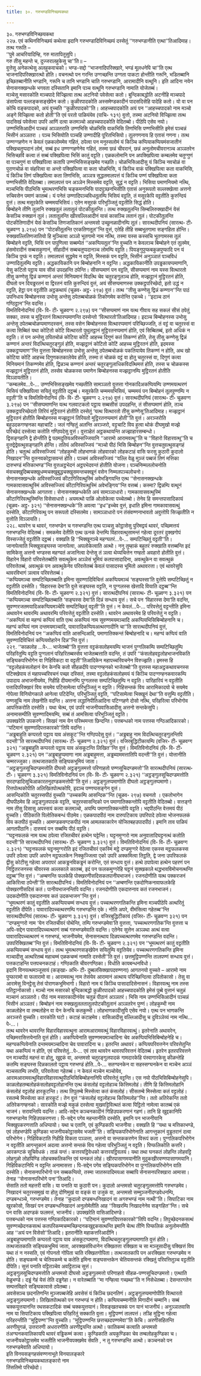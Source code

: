 ```yaml
---
title: ३०. गरुभण्डविनिच्छयकथा

---
```

३०. गरुभण्डविनिच्छयकथा  
२२७. एवं कथिनविनिच्छयं कथेत्वा इदानि गरुभण्डादिविनिच्छयं दस्सेतुं ‘‘गरुभण्डानीति एत्था’’तिआदिमाह। तत्थ गरूति –  
‘‘पुमे आचरियादिम्हि, गरु मातापितूसुपि।  
गरु तीसु महन्ते च, दुज्जरालहुकेसु चा’’ति॥ –  
वुत्तेसु अनेकत्थेसु अलहुकवाचको। भण्ड-सद्दो ‘‘भाजनादिपरिक्खारे, भण्डं मूलधनेपि चा’’ति एत्थ भाजनादिपरिक्खारत्थो होति। वचनत्थो पन गरन्ति उग्गच्छन्ति उग्गता पाकटा होन्तीति गरूनि, भडितब्बानि इच्छितब्बानीति भण्डानि, गरूनि च तानि भण्डानि चाति गरुभण्डानि, आरामादीनि वत्थूनि। इति आदिना नयेन सेनासनक्खन्धके भगवता दस्सितानि इमानि पञ्च वत्थूनि गरुभण्डानि नामाति योजेतब्बं।  
मञ्चेसु मसारकोति मञ्चपादे विज्झित्वा तत्थ अटनियो पवेसेत्वा कतो। बुन्दिकाबद्धोति अटनीहि मञ्चपादे डंसापेत्वा पल्लङ्कसङ्खेपेन कतो। कुळीरपादकोति अस्समेण्डकादीनं पादसदिसेहि पादेहि कतो। यो वा पन कोचि वङ्कपादको, अयं वुच्चति ‘‘कुळीरपादको’’ति। आहच्चपादकोति अयं पन ‘‘आहच्चपादको नाम मञ्चो अङ्गे विज्झित्वा कतो होती’’ति एवं परतो पाळियंयेव (पाचि॰ १३१) वुत्तो, तस्मा अटनियो विज्झित्वा तत्थ पादसिखं पवेसेत्वा उपरि आणिं दत्वा कतमञ्चो आहच्चपादकोति वेदितब्बो। पीठेपि एसेव नयो।  
उण्णभिसिआदीनं पञ्चन्नं अञ्ञतराति उण्णभिसि चोळभिसि वाकभिसि तिणभिसि पण्णभिसीति इमेसं पञ्चन्नं भिसीनं अञ्ञतरा । पञ्च भिसियोति पञ्चहि उण्णादीहि पूरितभिसियो। तूलगणनाय हि एतासं गणना। तत्थ उण्णग्गहणेन न केवलं एळकलोममेव गहितं, ठपेत्वा पन मनुस्सलोमं यं किञ्चि कप्पियाकप्पियमंसजातीनं पक्खिचतुप्पदानं लोमं, सब्बं इध उण्णग्गहणेनेव गहितं, तस्मा छन्नं चीवरानं, छन्नं अनुलोमचीवरानञ्च अञ्ञतरेन भिसिच्छविं कत्वा तं सब्बं पक्खिपित्वा भिसिं कातुं वट्टति। एळकलोमानि पन अपक्खिपित्वा कम्बलमेव चतुग्गुणं वा पञ्चगुणं वा पक्खिपित्वा कतापि उण्णभिसिसङ्खमेव गच्छति। चोळभिसिआदीसु यं किञ्चि नवचोळं वा पुराणचोळं वा संहरित्वा वा अन्तो पक्खिपित्वा वा कता चोळभिसि, यं किञ्चि वाकं पक्खिपित्वा कता वाकभिसि, यं किञ्चि तिणं पक्खिपित्वा कता तिणभिसि, अञ्ञत्र सुद्धतमालपत्तं यं किञ्चि पण्णं पक्खिपित्वा कता पण्णभिसीति वेदितब्बा। तमालपत्तं पन अञ्ञेन मिस्समेव वट्टति, सुद्धं न वट्टति। भिसिया पमाणनियमो नत्थि, मञ्चभिसि पीठभिसि भूमत्थरणभिसि चङ्कमनभिसि पादपुञ्छनभिसीति एतासं अनुरूपतो सल्लक्खेत्वा अत्तनो रुचिवसेन पमाणं कातब्बं। यं पनेतं उण्णादिपञ्चविधतूलम्पि भिसियं वट्टति, तं मसूरकेपि वट्टतीति कुरुन्दियं वुत्तं। तत्थ मसूरकेति चम्ममयभिसियं। एतेन मसूरकं परिभुञ्जितुं वट्टतीति सिद्धं होति।  
बिम्बोहने तीणि तूलानि रुक्खतूलं लतातूलं पोटकीतूलन्ति। तत्थ रुक्खतूलन्ति सिम्बलिरुक्खादीनं येसं केसञ्चि रुक्खानं तूलं। लतातूलन्ति खीरवल्लिआदीनं यासं कासञ्चि लतानं तूलं। पोटकीतूलन्ति पोटकीतिणादीनं येसं केसञ्चि तिणजातिकानं अन्तमसो उच्छुनळादीनम्पि तूलं। सारत्थदीपनियं (सारत्थ॰ टी॰ चूळवग्ग ३.२९७) पन ‘‘पोटकीतूलन्ति एरकतिणतूल’’न्ति वुत्तं, एतेहि तीहि सब्बभूतगामा सङ्गहिता होन्ति। रुक्खवल्लितिणजातियो हि मुञ्चित्वा अञ्ञो भूतगामो नाम नत्थि, तस्मा यस्स कस्सचि भूतगामस्स तूलं बिम्बोहने वट्टति, भिसिं पन पापुणित्वा सब्बम्पेतं ‘‘अकप्पियतूल’’न्ति वुच्चति न केवलञ्च बिम्बोहने एतं तूलमेव, हंसमोरादीनं सब्बसकुणानं, सीहादीनं सब्बचतुप्पदानञ्च लोमम्पि वट्टति। पियङ्गुपुप्फबकुळपुप्फादि पन यं किञ्चि पुप्फं न वट्टति। तमालपत्तं सुद्धमेव न वट्टति, मिस्सकं पन वट्टति, भिसीनं अनुञ्ञातं पञ्चविधं उण्णादितूलम्पि वट्टति। अद्धकायिकानि पन बिम्बोहनानि न वट्टन्ति। अद्धकायिकानीति उपड्ढकायप्पमाणानि, येसु कटितो पट्ठाय याव सीसं उपदहन्ति ठपेन्ति। सीसप्पमाणं पन वट्टति, सीसप्पमाणं नाम यस्स वित्थारतो तीसु कण्णेसु द्विन्नं कण्णानं अन्तरं मिनियमानं विदत्थि चेव चतुरङ्गुलञ्च होति, मज्झट्ठानं मुट्ठिरतनं होति, दीघतो पन दियड्ढरतनं वा द्विरतनं वाति कुरुन्दियं वुत्तं, अयं सीसप्पमाणस्स उक्कट्ठपरिच्छेदो, इतो उद्धं न वट्टति, हेट्ठा पन वट्टतीति अट्ठकथायं (चूळव॰ अट्ठ॰ २९७) वुत्तं। तत्थ ‘‘तीसु कण्णेसु द्विन्नं कण्णान’’न्ति पाठं उपनिधाय बिम्बोहनस्स उभोसु अन्तेसु ठपेतब्बचोळकं तिकोणमेव करोन्ति एकच्चे। ‘‘इदञ्च ठानं गण्ठिट्ठान’’न्ति वदन्ति।  
विमतिविनोदनियं (वि॰ वि॰ टी॰ चूळवग्ग २.२९७) पन ‘‘सीसप्पमाणं नाम यत्थ गीवाय सह सकलं सीसं ठपेतुं सक्का, तस्स च मुट्ठिरतनं वित्थारप्पमाणन्ति दस्सेन्तो ‘वित्थारतो’तिआदिमाह। इदञ्च बिम्बोहनस्स उभोसु अन्तेसु ठपेतब्बचोळप्पमाणदस्सनं, तस्स वसेन बिम्बोहनस्स वित्थारप्पमाणं परिच्छिज्जति, तं वट्टं वा चतुरस्सं वा कत्वा सिब्बितं यथा कोटितो कोटि वित्थारतो पुथुलट्ठानं मुट्ठिरतनप्पमाणं होति, एवं सिब्बितब्बं, इतो अधिकं न वट्टति। तं पन अन्तेसु ठपितचोळं कोटिया कोटिं आहच्च दिगुणं कतं तिकण्णं होति, तेसु तीसु कण्णेसु द्विन्नं कण्णानं अन्तरं विदत्थिचतुरङ्गुलं होति, मज्झट्ठानं कोटितो कोटिं आहच्च मुट्ठिरतनं होति, इदमस्स उक्कट्ठप्पमाण’’न्ति वुत्तत्ता बिम्बोहनस्स उभोसु अन्तेसु ठपेतब्बचोळकं पकतियायेव तिकण्णं न होति, अथ खो कोटिया कोटिं आहच्च दिगुणकतकालेयेव होति, तस्मा तं चोळकं वट्टं वा होतु चतुरस्सं वा, दिगुणं कत्वा मिनियमानं तिकण्णमेव होति, द्विन्नञ्च कण्णानं अन्तरं चतुरङ्गुलाधिकविदत्थिमत्तं होति, तस्स च चोळकस्स मज्झट्ठानं मुट्ठिरतनं होति, तस्सेव चोळकस्स पमाणेन बिम्बोहनस्स मज्झट्ठानम्पि मुट्ठिरतनं होतीति विञ्ञायतीति।  
‘‘कम्बलमेव…पे॰… उण्णभिसिसङ्खमेव गच्छतीति सामञ्ञतो वुत्तत्ता गोनकादिअकप्पियम्पि उण्णमयत्थरणं भिसियं पक्खिपित्वा सयितुं वट्टतीति दट्ठब्बं। मसूरकेति चम्ममयभिसियं, चम्ममयं पन बिम्बोहनं तूलपुण्णम्पि न वट्टती’’ति च विमतिविनोदनियं (वि॰ वि॰ टी॰ चूळवग्ग २.२९७) वुत्तं। सारत्थदीपनियं (सारत्थ॰ टी॰ चूळवग्ग ३.२९७) पन ‘‘सीसप्पमाणन्ति यत्थ गलवाटकतो पट्ठाय सब्बसीसं उपदहन्ति, तं सीसप्पमाणं होति, तञ्च उक्कट्ठपरिच्छेदतो तिरियं मुट्ठिरतनं होतीति दस्सेतुं ‘यत्थ वित्थारतो तीसु कण्णेसू’तिआदिमाह। मज्झट्ठानं मुट्ठिरतनं होतीति बिम्बोहनस्स मज्झट्ठानं तिरियतो मुट्ठिरतनप्पमाणं होती’’ति वुत्तं। अरञ्जरोति बहुउदकगण्हनका महाचाटि। जलं गण्हितुं अलन्ति अरञ्जरो, वट्टचाटि विय हुत्वा थोकं दीघमुखो मज्झे परिच्छेदं दस्सेत्वा कतोति गण्ठिपदेसु वुत्तं। वुत्तञ्हेतं अट्ठकथायन्ति अज्झाहारसम्बन्धो।  
द्विसङ्गहानि द्वे होन्तीति द्वे पठमदुतियअविस्सज्जियानि ‘‘आरामो आरामवत्थू’’ति च ‘‘विहारो विहारवत्थू’’ति च वुत्तद्वेद्वेवत्थुसङ्गहानि होन्ति। ततियं अविस्सज्जियं ‘‘मञ्चो पीठं भिसि बिम्बोहन’’न्ति वुत्तचतुवत्थुसङ्गहं होति। चतुत्थं अविस्सज्जियं ‘‘लोहकुम्भी लोहभाणकं लोहवारको लोहकटाहं वासि फरसु कुठारी कुदालो निखादन’’न्ति वुत्तनवकोट्ठासवन्तं होति। पञ्चमं अविस्सज्जियं ‘‘वल्लि वेळु मुञ्जं पब्बजं तिणं मत्तिका दारुभण्डं मत्तिकाभण्ड’’न्ति वुत्तअट्ठभेदनं अट्ठपभेदवन्तं होतीति योजना। पञ्चनिम्मललोचनोति मंसचक्खुदिब्बचक्खुधम्मचक्खुबुद्धचक्खुसमन्तचक्खूनं वसेन निम्मलपञ्चलोचनो।  
सेनासनक्खन्धके अविस्सज्जियं कीटागिरिवत्थुस्मिं अवेभङ्गियन्ति एत्थ ‘‘सेनासनक्खन्धके गामकावासवत्थुस्मिं अविस्सज्जियं कीटागिरिवत्थुस्मिं अवेभङ्गिय’’न्ति वत्तब्बं। कस्मा? द्विन्नम्पि वत्थूनं सेनासनक्खन्धके आगतत्ता। सेनासनक्खन्धकेति अयं सामञ्ञाधारो। गामकावासवत्थुस्मिं कीटागिरिवत्थुस्मिन्ति विसेसाधारो। अयमत्थो पाळिं ओलोकेत्वा पच्चेतब्बो। तेनेव हि समन्तपासादिकायं (चूळव॰ अट्ठ॰ ३२१) ‘‘सेनासनक्खन्धके’’ति अवत्वा ‘‘इध’’इच्चेव वुत्तं, इधाति इमिना गामकावासवत्थुं दस्सेति, कीटागिरिवत्थु पन सरूपतो दस्सितमेव। सामञ्ञाधारो पन तंसंवण्णनाभावतो अवुत्तोपि सिज्झतीति न वुत्तोति विञ्ञायति।  
२२८. थावरेन च थावरं, गरुभण्डेन च गरुभण्डन्ति एत्थ पञ्चसु कोट्ठासेसु पुरिमद्वयं थावरं, पच्छिमत्तयं गरुभण्डन्ति वेदितब्बं। समकमेव देतीति एत्थ ऊनकं देन्तम्पि विहारवत्थुसामन्तं गहेत्वा दूरतरं दुक्खगोपं विस्सज्जेतुं वट्टतीति दट्ठब्बं। वक्खति हि ‘‘भिक्खूनञ्चे महग्घतरं…पे॰… सम्पटिच्छितुं वट्टती’’ति। जानापेत्वाति भिक्खुसङ्घस्स जानापेत्वा, अपलोकेत्वाति अत्थो। ननु तुम्हाकं बहुतरं रुक्खाति वत्तब्बन्ति इदं सामिकेसु अत्तनो भण्डस्स महग्घतं अजानित्वा देन्तेसु तं ञत्वा थेय्यचित्तेन गण्हतो अवहारो होतीति वुत्तं। विहारेन विहारो परिवत्तेतब्बोति सवत्थुकेन अञ्ञेसं भूमियं कतपासादादिना, अवत्थुकेन वा सवत्थुकं परिवत्तेतब्बं, अवत्थुकं पन अवत्थुकेनेव परिवत्तेतब्बं केवलं पासादस्स भूमितो अथावरत्ता। एवं थावरेसुपि थावरविभागं ञत्वाव परिवत्तेतब्बं।  
‘‘कप्पियमञ्चा सम्पटिच्छितब्बाति इमिना सुवण्णादिविचित्तं अकप्पियमञ्चं ‘सङ्घस्सा’ति वुत्तेपि सम्पटिच्छितुं न वट्टतीति दस्सेति। ‘विहारस्स देमा’ति वुत्ते सङ्घस्स वट्टति, न पुग्गलस्स खेत्तादि वियाति दट्ठब्ब’’न्ति विमतिविनोदनियं (वि॰ वि॰ टी॰ चूळवग्ग २.३२१) वुत्तं। सारत्थदीपनियं (सारत्थ॰ टी॰ चूळ्वग्ग ३.३२१) पन ‘‘कप्पियमञ्चा सम्पटिच्छितब्बाति ‘सङ्घस्स देमा’ति दिन्नं सन्धाय वुत्तं। सचे पन ‘विहारस्स देमा’ति वदन्ति, सुवण्णरजतमयादिअकप्पियमञ्चेपि सम्पटिच्छितुं वट्टती’’ति वुत्तं। न केवलं…पे॰… परिवत्तेतुं वट्टन्तीति इमिना अथावरेन थावरम्पि अथावरम्पि परिवत्तेतुं वट्टतीति दस्सेति। थावरेन अथावरमेव हि परिवत्तेतुं न वट्टति। ‘‘अकप्पियं वा महग्घं कप्पियं वाति एत्थ अकप्पियं नाम सुवण्णमयमञ्चादि अकप्पियभिसिबिम्बोहनानि च। महग्घं कप्पियं नाम दन्तमयमञ्चादि, पावारादिकप्पियअत्थरणादीनि चा’’ति सारत्थदीपनियं वुत्तं, विमतिविनोदनियं पन ‘‘अकप्पियं वाति आसन्दिआदि, पमाणातिक्कन्तं बिम्बोहनादि च। महग्घं कप्पियं वाति सुवण्णादिविचित्तं कप्पियवोहारेन दिन्न’’न्ति वुत्तं।  
२२९. ‘‘काळलोह …पे॰… भाजेतब्बो’’ति वुत्तत्ता वट्टकंसलोहमयम्पि भाजनं पुग्गलिकम्पि सम्पटिच्छितुम्पि परिहरितुम्पि वट्टति पुग्गलानं परिहरितब्बस्सेव भाजेतब्बत्ताति वदन्ति, तं उपरि ‘‘कंसलोहवट्टलोहभाजनविकति सङ्घिकपरिभोगेन वा गिहिविकटा वा वट्टती’’तिआदिकेन महापच्चरिवचनेन विरुज्झति। इमस्स हि ‘‘वट्टलोहकंसलोहानं येन केनचि कतो सीहळदीपे पादग्गण्हनको भाजेतब्बो’’ति वुत्तस्स महाअट्ठकथावचनस्स पटिक्खेपाय तं महापच्चरिवचनं पच्छा दस्सितं, तस्मा वट्टलोहकंसलोहमयं यं किञ्चि पादग्गण्हनकवारकम्पि उपादाय अभाजनीयमेव, गिहीहि दीयमानम्पि पुग्गलस्स सम्पटिच्छितुम्पि न वट्टति। पारिहारियं न वट्टतीति पत्तादिपरिक्खारं विय सयमेव पटिसामेत्वा परिभुञ्जितुं न वट्टति। गिहिसन्तकं विय आरामिकादयो चे सयमेव गोपेत्वा विनियोगकाले आनेत्वा पटिदेन्ति, परिभुञ्जितुं वट्टति, ‘‘पटिसामेत्वा भिक्खूनं देथा’’ति वत्तुम्पि वट्टतीति।  
पण्णसूचि नाम लेखनीति वदन्ति। अत्तना लद्धानिपीतिआदिना पटिग्गहणे दोसो नत्थि, परिहरित्वा परिभोगोव आपत्तिकरोति दस्सेति। यथा चेत्थ, एवं उपरि भाजनीयवासिआदीसु अत्तनो सन्तकेसुपि।  
अनामासम्पीति सुवण्णादिमयम्पि, सब्बं तं आमसित्वा परिभुञ्जितुं वट्टति।  
उपक्खरेति उपकरणे। सिखरं नाम येन परिब्भमन्ता छिन्दन्ति। पत्तबन्धको नाम पत्तस्स गण्ठिआदिकारको। ‘‘पटिमानं सुवण्णादिपत्तकारको’’तिपि वदन्ति।  
‘‘अड्ढबाहूति कप्परतो पट्ठाय याव अंसकूट’’न्ति गण्ठिपदेसु वुत्तं। ‘‘अड्ढबाहु नाम विदत्थिचतुरङ्गुलन्तिपि वदन्ती’’ति सारत्थदीपनियं (सारत्थ॰ टी॰ चूळवग्ग २.३२१) वुत्तं। वजिरबुद्धिटीकायम्पि (वजिर॰ टी॰ चूळवग्ग ३२१) ‘‘अड्ढबाहूति कप्परतो पट्ठाय याव अंसकूटन्ति लिखित’’न्ति वुत्तं। विमतिविनोदनियं (वि॰ वि॰ टी॰ चूळवग्ग २.३२१) पन ‘‘अड्ढबाहुप्पमाणा नाम अड्ढबाहुमत्ता, अड्ढब्याममत्तातिपि वदन्ती’’ति वुत्तं। योत्तानीति चम्मरज्जुका। तत्थजातकाति सङ्घिकभूमियं जाता।  
‘‘अट्ठङ्गुलसूचिदण्डमत्तोति दीघसो अट्ठङ्गुलमत्तो परिणाहतो पण्णसूचिदण्डमत्तो’’ति सारत्थदीपनियं (सारत्थ॰ टी॰। चूळवग्ग ३.३२१) विमतिविनोदनियं पन (वि॰ वि॰ टी॰ चूळवग्ग २.३२१) ‘‘अट्ठङ्गुलसूचिदण्डमत्तोति सरदण्डादिसूचिआकारतनुदण्डकमत्तोपी’’ति वुत्तं। अट्ठङ्गुलप्पमाणोति दीघतो अट्ठङ्गुलप्पमाणो। रित्तपोत्थकोपीति अलिखितपोत्थकोपि, इदञ्च पण्णप्पसङ्गेन वुत्तं।  
आसन्दिकोति चतुरस्सपीठं वुच्चति ‘‘उच्चकम्पि आसन्दिक’’न्ति (चूळव॰ २९७) वचनतो । एकतोभागेन दीघपीठमेव हि अट्ठङ्गुलपादकं वट्टति, चतुरस्सासन्दिको पन पमाणातिक्कन्तोपि वट्टतीति वेदितब्बो। सत्तङ्गो नाम तीसु दिसासु अपस्सयं कत्वा कतमञ्चो, अयम्पि पमाणातिक्कन्तोपि वट्टति। भद्दपीठन्ति वेत्तमयं पीठं वुच्चति। पीठिकाति पिलोतिकबन्धं पीठमेव। एळकपादपीठं नाम दारुपटिकाय उपरिपादे ठपेत्वा भोजनफलकं विय कतपीठं वुच्चति। आमण्डकवण्टकपीठं नाम आमलकाकारेन योजितबहउपादपीठं। इमानि ताव पाळियं आगतपीठानि। दारुमयं पन सब्बम्पि पीठं वट्टति।  
‘‘घट्टनफलकं नाम यत्थ ठपेत्वा रजितचीवरं हत्थेन घट्टेन्ति। घट्टनमुग्गरो नाम अनुवातादिघट्टनत्थं कतोति वदन्ती’’ति सारत्थदीपनियं (सारत्थ॰ टी॰ चूळवग्ग ३.३२१) वुत्तं। विमतिविनोदनियं (वि॰ वि॰ टी॰ चूळवग्ग २.३२१) ‘‘घट्टनफलकं घट्टनमुग्गरोति इदं रजितचीवरं एकस्मिं मट्ठे दण्डमुग्गरे वेठेत्वा एकस्स मट्ठफलकस्स उपरि ठपेत्वा उपरि अपरेन मट्ठफलकेन निक्कुज्जित्वा एको उपरि अक्कमित्वा तिट्ठति, द्वे जना उपरिफलकं द्वीसु कोटीसु गहेत्वा अपरापरं आकड्ढनविकड्ढनं करोन्ति, एतं सन्धाय वुत्तं। हत्थे ठपापेत्वा हत्थेन पहरणं पन निट्ठितरजनस्स चीवरस्स अल्लकाले कातब्बं, इदं पन फलकमुग्गरेहि घट्टनं सुक्खकाले थद्धभावविमोचनत्थन्ति दट्ठब्ब’’न्ति वुत्तं। ‘‘अम्बणन्ति फलकेहि पोक्खरणीसदिसकतपानीयभाजनं। रजनदोणीति यत्थ पक्करजनं आकिरित्वा ठपेन्ती’’ति सारत्थदीपनियं। विमतिविनोदनियं पन ‘‘अम्बणन्ति एकदोणिकनावाफलकेहि पोक्खरणीसदिसं कतं। पानीयभाजनन्तिपि वदन्ति। रजनदोणीति एकदारुनाव कतं रजनभाजनं। उदकदोणीति एकदारुनाव कतं उदकभाजन’’न्ति वुत्तं।  
‘‘भूमत्थरणं कातुं वट्टतीति अकप्पियचम्मं सन्धाय वुत्तं। पच्चत्थरणगतिकन्ति इमिना मञ्चपीठेपि अत्थरितुं वट्टतीति दीपेति। पावारादिपच्चत्थरणम्पि गरुभण्डन्ति एके। नोति अपरे, वीमंसित्वा गहेतब्ब’’न्ति सारत्थदीपनियं (सारत्थ॰ टी॰ चूळवग्ग ३.३२१) वुत्तं। वजिरबुद्धिटीकायं (वजिर॰ टी॰ चूळवग्ग ३२१) पन ‘‘दण्डमुग्गरो नाम ‘येन रजितचीवरं पोथेन्ति, तम्पि गरुभण्डमेवा’ति वुत्तत्ता, ‘पच्चत्थरणगतिक’न्ति वुत्तत्ता च अपि-सद्देन पावारादिपच्चत्थरणं सब्बं गरुभण्डमेवाति वदन्ति। एतेनेव सुत्तेन अञ्ञथा अत्थं वत्वा पावारादिपच्चत्थरणं न गरुभण्डं, भाजनीयमेव, सेनासनत्थाय दिन्नपच्चत्थरणमेव गरुभण्डन्ति वदन्ति। उपपरिक्खितब्ब’’न्ति वुत्तं। विमतिविनोदनियं (वि॰ वि॰ टी॰ चूळवग्ग २.३२१) पन ‘‘भूमत्थरणं कातुं वट्टतीति अकप्पियचम्मं सन्धाय वुत्तं। तत्थ भूमत्थरणसङ्खेपेन सयितुम्पि वट्टतियेव। पच्चत्थरणगतिकन्ति इमिना मञ्चादीसु अत्थरितब्बं महाचम्मं एळकचम्मं नामाति दस्सेती’’ति वुत्तं। छत्तमुट्ठिपण्णन्ति तालपण्णं सन्धाय वुत्तं। पत्तकटाहन्ति पत्तपचनकटाहं। गण्ठिकाति चीवरगण्ठिका। विधोति कायबन्धनविधो।  
इदानि विनयत्थमञ्जूसायं (कङ्खा॰ अभि॰ टी॰ दुब्बलसिक्खापदवण्णना) आगतनयो वुच्चते – आरामो नाम पुप्फारामो वा फलारामो वा। आरामवत्थु नाम तेसंयेव आरामानं अत्थाय परिच्छिन्दित्वा ठपितोकासो। तेसु वा आरामेसु विनट्ठेसु तेसं पोराणकभूमिभागो। विहारो नाम यं किञ्चि पासादादिसेनासनं। विहारवत्थु नाम तस्स पतिट्ठानोकासो। मञ्चो नाम मसारको बुन्दिकाबद्धो कुळीरपादको आहच्चपादकोति इमेसं पुब्बे वुत्तानं चतुन्नं मञ्चानं अञ्ञतरो। पीठं नाम मसारकादीनंयेव चतुन्नं पीठानं अञ्ञतरं। भिसि नाम उण्णभिसिआदीनं पञ्चन्नं भिसीनं अञ्ञतरं। बिम्बोहनं नाम रुक्खतूललतातूलपोटकीतूलानं अञ्ञतरेन पुण्णं। लोहकुम्भी नाम काळलोहेन वा तम्बलोहेन वा येन केनचि कतकुम्भी। लोहभाणकादीसुपि एसेव नयो। एत्थ पन भाणकन्ति अरञ्जरो वुच्चति। वारकोति घटो। कटाहं कटाहमेव। वासिआदीसु वल्लिआदीसु च दुविञ्ञेय्यं नाम नत्थि…पे॰…।  
तत्थ थावरेन थावरन्ति विहारविहारवत्थुना आरामआरामवत्थुं विहारविहारवत्थुं। इतरेनाति अथावरेन, पच्छिमरासित्तयेनाति वुत्तं होति। अकप्पियेनाति सुवण्णमयमञ्चादिना चेव अकप्पियभिसिबिम्बोहनेहि च। महग्घकप्पियेनाति दन्तमयमञ्चादिना चेव पावारादिना च। इतरन्ति अथावरं। कप्पियपरिवत्तनेन परिवत्तेतुन्ति यथा अकप्पियं न होति, एवं परिवत्तेतुं…पे॰… एवं ताव थावरेन थावरपरिवत्तनं वेदितब्बं। इतरेन इतरपरिवत्तने पन मञ्चपीठं महन्तं वा होतु, खुद्दकं वा, अन्तमसो चतुरङ्गुलपादकं गामदारकेहि पंस्वागारकेसु कीळन्तेहि कतम्पि सङ्घस्स दिन्नकालतो पट्ठाय गरुभण्डं होति…पे॰… सतग्घनकेन वा सहस्सग्घनकेन वा मञ्चेन अञ्ञं मञ्चसतम्पि लभति, परिवत्तेत्वा गहेतब्बं। न केवलं मञ्चेन मञ्चोयेव, आरामआरामवत्थुविहारविहारवत्थुपीठभिसिबिम्बोहनानिपि परिवत्तेतुं वट्टन्ति। एस नयो पीठभिसिबिम्बोहनेसुपि।  
काळलोहतम्बलोहकंसलोहवट्टलोहानन्ति एत्थ कंसलोहं वट्टलोहञ्च कित्तिमलोहं। तीणि हि कित्तिमलोहानि कंसलोहं वट्टलोहं हारकूटन्ति। तत्थ तिपुतम्बे मिस्सेत्वा कतं कंसलोहं। सीसतम्बे मिस्सेत्वा कतं वट्टलोहं। रसतम्बे मिस्सेत्वा कतं हारकूटं। तेन वुत्तं ‘‘कंसलोहं वट्टलोहञ्च कित्तिमलोह’’न्ति। ततो अतिरेकन्ति ततो अतिरेकगण्हनको। सारकोति मज्झे मकुळं दस्सेत्वा मुखवट्टिवित्थतं कत्वा पिट्ठितो नामेत्वा कातब्बं एकं भाजनं। सरावन्तिपि वदन्ति। आदि-सद्देन कञ्चनकादीनं गिहिउपकरणानं गहणं। तानि हि खुद्दकानिपि गरुभण्डानेव गिहिउपकरणत्ता। पि-सद्देन पगेव महन्तानीति दस्सेति, इमानि पन भाजनीयानि भिक्खुपकरणत्ताति अधिप्पायो। यथा च एतानि, एवं कुण्डिकापि भाजनीया। वक्खति हि ‘‘यथा च मत्तिकाभण्डे, एवं लोहभण्डेपि कुण्डिका भाजनीयकोट्ठासमेव भजती’’ति। सङ्घिकपरिभोगेनाति आगन्तुकानं वुड्ढतरानं दत्वा परिभोगेन। गिहिविकटाति गिहीहि विकता पञ्ञत्ता, अत्तनो वा सन्तककरणेन विरूपं कता। पुग्गलिकपरिभोगेन न वट्टतीति आगन्तुकानं अदत्वा अत्तनो सन्तकं विय गहेत्वा परिभुञ्जितुं न वट्टति। पिप्फलिकोति कत्तरि। आरकण्टकं सूचिवेधकं। ताळं यन्तं। कत्तरयट्ठिवेधको कत्तरयट्ठिवलयं। यथा तथा घनकतं लोहन्ति लोहवट्टि लोहगुळो लोहपिण्डि लोहचक्कलिकन्ति एवं घनकतं लोहं। खीरपासाणमयानीति मुदुकखीरवण्णपासाणमयानि।  
गिहिविकटानिपि न वट्टन्ति अनामासत्ता। पि-सद्देन पगेव सङ्घिकपरिभोगेन वा पुग्गलिकपरिभोगेन वाति दस्सेति। सेनासनपरिभोगो पन सब्बकप्पियो, तस्मा जातरूपादिमयआ सब्बापि सेनासनपरिक्खारा आमासा। तेनाह ‘‘सेनासनपरिभोगे पना’’तिआदि।  
सेसाति ततो महत्तरी वासि। या पनाति या कुठारी पन। कुदालो अन्तमसो चतुरङ्गुलमत्तोपि गरुभण्डमेव। निखादनं चतुरस्समुखं वा होतु दोणिमुखं वा वङ्कं वा उजुकं वा, अन्तमसो सम्मुञ्जनीदण्डवेधनम्पि, दण्डबन्धञ्चे, गरुभण्डमेव। तेनाह ‘‘कुदालो दण्डबन्धनिखादनं वा अगरुभण्डं नाम नत्थी’’ति। सिपाटिका नाम खुरकोसो, सिखरं पन दण्डबन्धनिखादनं अनुलोमेतीति आह ‘‘सिखरम्पि निखादनेनेव सङ्गहित’’न्ति। सचे पन वासि अदण्डकं फलमत्तं, भाजनीयं। उपक्खरेति वासिआदिभण्डे।  
पत्तबन्धको नाम पत्तस्स गण्ठिकादिकारको। ‘‘पटिमानं सुवण्णादिपत्तकारको’’तिपि वदन्ति। तिपुच्छेदनकसत्थं सुवण्णच्छेदनकसत्थं कतपरिकम्मचम्मच्छिन्दनकखुद्दकसत्थन्ति इमानि चेत्थ तीणि पिप्फलिकं अनुलोमन्तीति आह ‘‘अयं पन विसेसो’’तिआदि। इतरानीति महाकत्तरिआदीनि।  
अड्ढबाहुप्पमाणाति कप्परतो पट्ठाय याव अंसकूटप्पमाणा, विदत्थिचतुरङ्गुलप्पमाणाति वुत्तं होति। तत्थजातकाति सङ्घिकभूमियं जाता, आरक्खसंविधानेन रक्खितत्ता रक्खिता च सा मञ्जूसादीसु पक्खित्तं विय यथा तं न नस्सति, एवं गोपनतो गोपिता चाति रक्खितगोपिता। तत्थजातकापि पन अरक्खिता गरुभण्डमेव न होति। सङ्घकम्मे च चेतियकम्मे च कतेति इमिना सङ्घसन्तकेन चेतियसन्तकं रक्खितुं परिवत्तितुञ्च वट्टतीति दीपेति। सुत्तं पनाति वट्टितञ्चेव अवट्टितञ्च सुत्तं।  
अट्ठङ्गुलसूचिदण्डमत्तोति अन्तमसो दीघसो अट्ठङ्गुलमत्तो परिणाहतो सीहळ-पण्णसूचिदण्डमत्तो। एत्थाति वेळुभण्डे। दड्ढं गेहं येसं तेति दड्ढगेहा। न वारेतब्बाति ‘‘मा गण्हित्वा गच्छथा’’ति न निसेधेतब्बा। देसन्तरगतेन सम्पत्तविहारे सङ्घिकावासे ठपेतब्बा।  
अवसेसञ्च छदनतिणन्ति मुञ्जपब्बजेहि अवसेसं यं किञ्चि छदनतिणं। अट्ठङ्गुलप्पमाणोपीति वित्थारतो अट्ठङ्गुलप्पमाणो। लिखितपोत्थको पन गरुभण्डं न होति। कप्पियचम्मानीति मिगादीनं चम्मानि। सब्बं चक्कयुत्तयानन्ति रथसकटादिकं सब्बं चक्कयुत्तयानं। विसङ्खतचक्कं पन यानं भाजनीयं। अनुञ्ञातवासि नाम या सिपाटिकाय पक्खिपित्वा परिहरितुं सक्काति वुत्ता। मुट्ठिपण्णं तालपत्तं। तञ्हि मुट्ठिना गहेत्वा परिहरन्तीति ‘‘मुट्ठिपण्ण’’न्ति वुच्चति। ‘‘मुट्ठिपण्णन्ति छत्तच्छदपण्णमेवा’’ति केचि। अरणीसहितन्ति अरणीयुगळं, उत्तरारणी अधरारणीति अरणीद्वयन्ति अत्थो। फातिकम्मं कत्वाति अन्तमसो तंअग्घनकवालिकायपि थावरं वड्ढिकम्मं कत्वा। कुण्डिकाति अयकुण्डिका चेव तम्बलोहकुण्डिका च। भाजनीयकोट्ठासमेव भजतीति भाजनीयपक्खमेव सेवति , न तु गरुभण्डन्ति अत्थो। कञ्चनको पन गरुभण्डमेवाति अधिप्पायो।  
इति विनयसङ्गहसंवण्णनाभूते विनयालङ्कारे  
गरुभण्डविनिच्छयकथालङ्कारो नाम  
तिंसतिमो परिच्छेदो।  